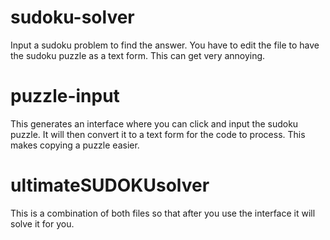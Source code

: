 # sudoku-solver
Input a sudoku problem to find the answer. You have to edit the file to have the sudoku puzzle as a text form. This can get very annoying. 
# puzzle-input
This generates an interface where you can click and input the sudoku puzzle. It will then convert it to a text form for the code to process. This makes copying a puzzle easier.
# ultimateSUDOKUsolver
This is a combination of both files so that after you use the interface it will solve it for you. 
